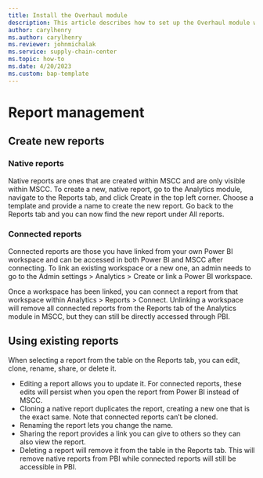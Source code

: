 ```yaml
---
title: Install the Overhaul module
description: This article describes how to set up the Overhaul module within Microsoft Supply Chain Center.
author: carylhenry
ms.author: carylhenry
ms.reviewer: johnmichalak
ms.service: supply-chain-center
ms.topic: how-to
ms.date: 4/20/2023
ms.custom: bap-template
---
```


# Report management

## Create new reports
### Native reports
Native reports are ones that are created within MSCC and are only visible within MSCC. To create a new, native report, go to the Analytics module, navigate to the Reports tab, and click Create in the top left corner. Choose a template and provide a name to create the new report.  Go back to the Reports tab and you can now find the new report under All reports. 

### Connected reports
Connected reports are those you have linked from your own Power BI workspace and can be accessed in both Power BI and MSCC after connecting. To link an existing workspace or a new one, an admin needs to go to the Admin settings > Analytics > Create or link a Power BI workspace.  

Once a workspace has been linked, you can connect a report from that workspace within Analytics > Reports > Connect. Unlinking a workspace will remove all connected reports from the Reports tab of the Analytics module in MSCC, but they can still be directly accessed through PBI.  

## Using existing reports
When selecting a report from the table on the Reports tab, you can edit, clone, rename, share, or delete it.  
- Editing a report allows you to update it. For connected reports, these edits will persist when you open the report from Power BI instead of MSCC. 
- Cloning a native report duplicates the report, creating a new one that is the exact same. Note that connected reports can’t be cloned. 
- Renaming the report lets you change the name.
- Sharing the report provides a link you can give to others so they can also view the report.
- Deleting a report will remove it from the table in the Reports tab. This will remove native reports from PBI while connected reports will still be accessible in PBI. 
